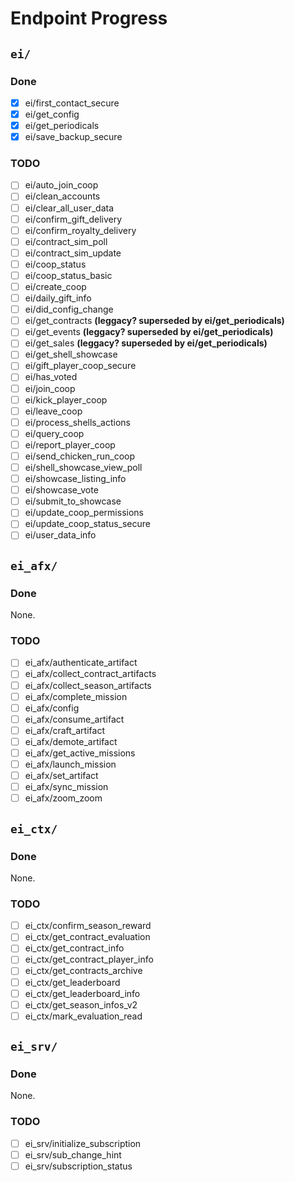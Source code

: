 # Endpoint Progress
## `ei/`
### Done
- [x] ei/first_contact_secure
- [x] ei/get_config
- [x] ei/get_periodicals
- [x] ei/save_backup_secure
### TODO
- [ ] ei/auto_join_coop
- [ ] ei/clean_accounts
- [ ] ei/clear_all_user_data
- [ ] ei/confirm_gift_delivery
- [ ] ei/confirm_royalty_delivery
- [ ] ei/contract_sim_poll
- [ ] ei/contract_sim_update
- [ ] ei/coop_status
- [ ] ei/coop_status_basic
- [ ] ei/create_coop
- [ ] ei/daily_gift_info
- [ ] ei/did_config_change
- [ ] ei/get_contracts **(leggacy? superseded by ei/get_periodicals)**
- [ ] ei/get_events **(leggacy? superseded by ei/get_periodicals)**
- [ ] ei/get_sales **(leggacy? superseded by ei/get_periodicals)**
- [ ] ei/get_shell_showcase
- [ ] ei/gift_player_coop_secure
- [ ] ei/has_voted
- [ ] ei/join_coop
- [ ] ei/kick_player_coop
- [ ] ei/leave_coop
- [ ] ei/process_shells_actions
- [ ] ei/query_coop
- [ ] ei/report_player_coop
- [ ] ei/send_chicken_run_coop
- [ ] ei/shell_showcase_view_poll
- [ ] ei/showcase_listing_info
- [ ] ei/showcase_vote
- [ ] ei/submit_to_showcase
- [ ] ei/update_coop_permissions
- [ ] ei/update_coop_status_secure
- [ ] ei/user_data_info

## `ei_afx/`
### Done
None.
### TODO
- [ ] ei_afx/authenticate_artifact
- [ ] ei_afx/collect_contract_artifacts
- [ ] ei_afx/collect_season_artifacts
- [ ] ei_afx/complete_mission
- [ ] ei_afx/config
- [ ] ei_afx/consume_artifact
- [ ] ei_afx/craft_artifact
- [ ] ei_afx/demote_artifact
- [ ] ei_afx/get_active_missions
- [ ] ei_afx/launch_mission
- [ ] ei_afx/set_artifact
- [ ] ei_afx/sync_mission
- [ ] ei_afx/zoom_zoom

## `ei_ctx/`
### Done
None.
### TODO
- [ ] ei_ctx/confirm_season_reward
- [ ] ei_ctx/get_contract_evaluation
- [ ] ei_ctx/get_contract_info
- [ ] ei_ctx/get_contract_player_info
- [ ] ei_ctx/get_contracts_archive
- [ ] ei_ctx/get_leaderboard
- [ ] ei_ctx/get_leaderboard_info
- [ ] ei_ctx/get_season_infos_v2
- [ ] ei_ctx/mark_evaluation_read

## `ei_srv/`
### Done
None.
### TODO
- [ ] ei_srv/initialize_subscription
- [ ] ei_srv/sub_change_hint
- [ ] ei_srv/subscription_status